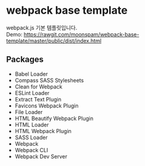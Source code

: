# webpack base template

webpack.js 기본 템플릿입니다.  
Demo: <https://rawgit.com/moonspam/webpack-base-template/master/public/dist/index.html>

## Packages

- Babel Loader
- Compass SASS Stylesheets
- Clean for Webpack
- ESLint Loader
- Extract Text Plugin
- Favicons Webpack Plugin
- File Loader
- HTML Beautify Webpack Plugin
- HTML Loader
- HTML Webpack Plugin
- SASS Loader
- Webpack
- Webpack CLI
- Webpack Dev Server